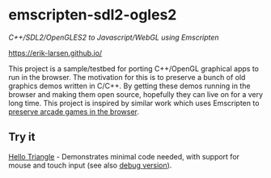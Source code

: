 # emscripten-sdl2-ogles2
*C++/SDL2/OpenGLES2 to Javascript/WebGL using Emscripten*

https://erik-larsen.github.io/

This project is a sample/testbed for porting C++/OpenGL graphical apps to run in the browser.  The motivation for this is to preserve a bunch of old graphics demos written in C/C++.  By getting these demos running in the browser and making them open source, hopefully they can live on for a very long time.  This project is inspired by similar work which uses Emscripten to [preserve arcade games in the browser](https://archive.org/details/internetarcade).

## Try it

[Hello Triangle](https://erik-larsen.github.io/emscripten-sdl2-ogles2/) - Demonstrates minimal code needed, with support for mouse and touch input (see also [debug version](https://erik-larsen.github.io/emscripten-sdl2-ogles2/hello_triangle_debug.html)).


